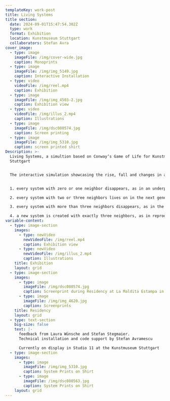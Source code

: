 ```yaml
---
templateKey: work-post
title: Living Systems
title section:
  date: 2024-09-01T15:47:54.302Z
  type: work
  format: Exhibition
  location: Kunstmuseum Stuttgart
  collaborators: Stefan Avra
cover_image:
  - type: image
    imageFile: /img/cover-wide.jpg
    caption: Monoprints
  - type: image
    imageFile: /img/img_5149.jpg
    caption: Interactive Installation
  - type: video
    videoFile: /img/reel.mp4
    caption: Exhibition
  - type: image
    imageFile: /img/img_4503-2.jpg
    caption: Exhibition view
  - type: video
    videoFile: /img/illus_2.mp4
    caption: Illustrations
  - type: image
    imageFile: /img/dsc080574.jpg
    caption: Screen printing
  - type: image
    imageFile: /img/img_5310.jpg
    caption: screen printed shirt
Description: >-
  Living Systems, a simultion based on Conway‘s Game of Life for Kunstmuseum
  Stuttgart 


  The interactive simulation showcasing the rise, fall and changes in a society of living organisms is based on a few simple rules that lead to stable, instable and the emergence of various semistable patterns: still lives, oscillators and spaceships, which themselves can be used to simulate for example the simulation itself 🤯


  1. every system with zero or one neighbor disappears, as in an underpopulation.

  2. every system with two or three neighbors lives on in the next generation.

  3. every system with more than three neighbors disappears, as in the case of overpopulation.

  4. a new system is created with exactly three neighbors, as in reproduction.
variable-content:
  - type: image-section
    images:
      - type: newVideo
        newVideoFile: /img/reel.mp4
        caption: Exhibition view
      - type: newVideo
        newVideoFile: /img/illus_2.mp4
        caption: Illustrations
    title: Exhibition
    layout: grid
  - type: image-section
    images:
      - type: image
        imageFile: /img/dsc080574.jpg
        caption: Screenprint during Residency at La Maldita Estampa in Barcelona
      - type: image
        imageFile: /img/img_4620.jpg
        caption: Screenprints
    title: Residency
    layout: grid
  - type: text-section
    big-size: false
    text: |-
      feedback from Laura Wünsche and Stefan Stegmaier.
      Technical installation and code support by Stefan Avramescu  

      Currently on display in Studio 11 at the Kunstmuseum Stuttgart
  - type: image-section
    images:
      - type: image
        imageFile: /img/img_5310.jpg
        caption: System Prints on Shirt
      - type: image
        imageFile: /img/dsc080563.jpg
        caption: System Prints on Shirt
    layout: grid
---
```

